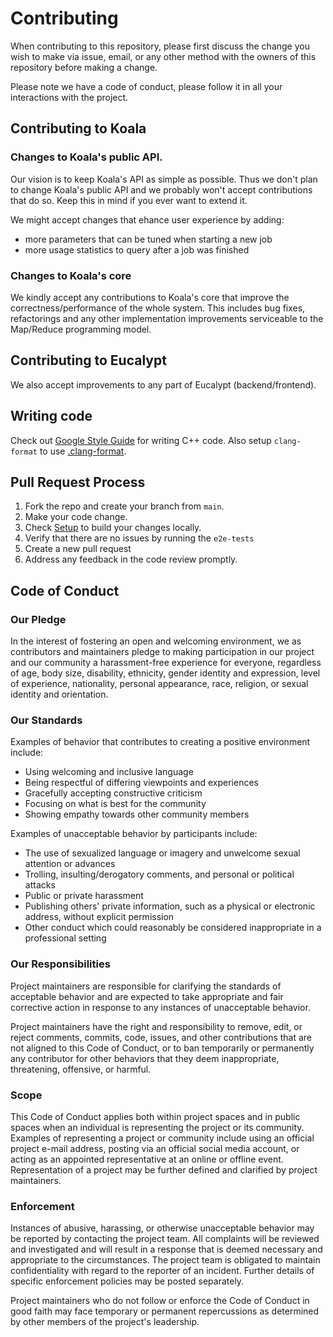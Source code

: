 # Contributing

When contributing to this repository, please first discuss the change you wish to make via issue,
email, or any other method with the owners of this repository before making a change. 

Please note we have a code of conduct, please follow it in all your interactions with the project.

## Contributing to Koala

### Changes to Koala's public API.

Our vision is to keep Koala's API as simple as possible. Thus we don't plan to change Koala's public API and we probably won't accept contributions that do so. Keep this in mind if you ever want to extend it.

We might accept changes that ehance user experience by adding: 
- more parameters that can be tuned when starting a new job
- more usage statistics to query after a job was finished

### Changes to Koala's core

We kindly accept any contributions to Koala's core that improve the 
correctness/performance of the whole system. This includes bug fixes, refactorings and any other implementation improvements serviceable to the Map/Reduce programming model. 

## Contributing to Eucalypt 

We also accept improvements to any part of Eucalypt (backend/frontend).

## Writing code

Check out [Google Style Guide](https://google.github.io/styleguide/cppguide.html) for writing C++ code. Also setup `clang-format` to use [.clang-format](.clang-format). 

## Pull Request Process

1. Fork the repo and create your branch from `main`.
2. Make your code change.
3. Check [Setup](assets/setup.md) to build your changes locally.
4. Verify that there are no issues by running the `e2e-tests`
5. Create a new pull request  
6. Address any feedback in the code review promptly.

## Code of Conduct

### Our Pledge

In the interest of fostering an open and welcoming environment, we as
contributors and maintainers pledge to making participation in our project and
our community a harassment-free experience for everyone, regardless of age, body
size, disability, ethnicity, gender identity and expression, level of experience,
nationality, personal appearance, race, religion, or sexual identity and
orientation.

### Our Standards

Examples of behavior that contributes to creating a positive environment
include:

* Using welcoming and inclusive language
* Being respectful of differing viewpoints and experiences
* Gracefully accepting constructive criticism
* Focusing on what is best for the community
* Showing empathy towards other community members

Examples of unacceptable behavior by participants include:

* The use of sexualized language or imagery and unwelcome sexual attention or
advances
* Trolling, insulting/derogatory comments, and personal or political attacks
* Public or private harassment
* Publishing others' private information, such as a physical or electronic
  address, without explicit permission
* Other conduct which could reasonably be considered inappropriate in a
  professional setting

### Our Responsibilities

Project maintainers are responsible for clarifying the standards of acceptable
behavior and are expected to take appropriate and fair corrective action in
response to any instances of unacceptable behavior.

Project maintainers have the right and responsibility to remove, edit, or
reject comments, commits, code, issues, and other contributions
that are not aligned to this Code of Conduct, or to ban temporarily or
permanently any contributor for other behaviors that they deem inappropriate,
threatening, offensive, or harmful.

### Scope

This Code of Conduct applies both within project spaces and in public spaces
when an individual is representing the project or its community. Examples of
representing a project or community include using an official project e-mail
address, posting via an official social media account, or acting as an appointed
representative at an online or offline event. Representation of a project may be
further defined and clarified by project maintainers.

### Enforcement

Instances of abusive, harassing, or otherwise unacceptable behavior may be
reported by contacting the project team. All
complaints will be reviewed and investigated and will result in a response that
is deemed necessary and appropriate to the circumstances. The project team is
obligated to maintain confidentiality with regard to the reporter of an incident.
Further details of specific enforcement policies may be posted separately.

Project maintainers who do not follow or enforce the Code of Conduct in good
faith may face temporary or permanent repercussions as determined by other
members of the project's leadership.